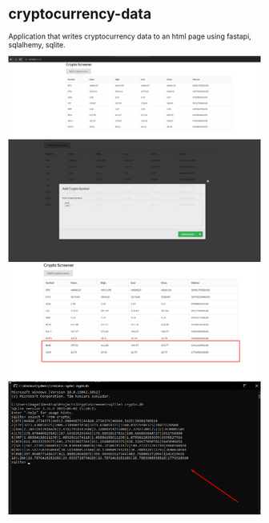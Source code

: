 # cryptocurrency-data
Application that writes cryptocurrency data to an html page using fastapi, sqlalhemy, sqlite.

![alt text](https://github.com/burakbaga/cryptocurrency-data/blob/main/images/table.png)
![alt text](https://github.com/burakbaga/cryptocurrency-data/blob/main/images/add1.png)
![alt text](https://github.com/burakbaga/cryptocurrency-data/blob/main/images/add2.png)
![alt text](https://github.com/burakbaga/cryptocurrency-data/blob/main/images/db%20select.png)

